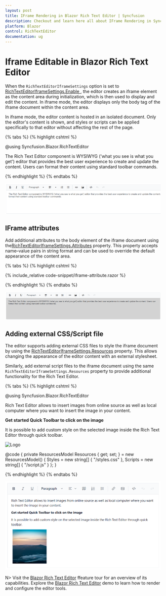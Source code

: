 ```yaml
---
layout: post
title: IFrame Rendering in Blazor Rich Text Editor | Syncfusion
description: Checkout and learn here all about IFrame Rendering in Syncfusion Blazor Rich Text Editor component and more.
platform: Blazor
control: RichTextEditor
documentation: ug
---
```


# Iframe Editable in Blazor Rich Text Editor

When the `RichTextEditorIframeSettings` option is set to [RichTextEditorIframeSettings.Enable ](https://help.syncfusion.com/cr/blazor/Syncfusion.Blazor.RichTextEditor.RichTextEditorIFrameSettings.html#Syncfusion_Blazor_RichTextEditor_RichTextEditorIFrameSettings_Enable), the editor creates an iframe element as the content area during initialization, which is then used to display and edit the content. In iframe mode, the editor displays only the body tag of the iframe document within the content area.

In iframe mode, the editor content is hosted in an isolated document. Only the editor's content is shown, and styles or scripts can be applied specifically to that editor without affecting the rest of the page.

{% tabs %}
{% highlight cshtml %}

@using Syncfusion.Blazor.RichTextEditor

<SfRichTextEditor>
    <RichTextEditorIFrameSettings Enable="true" />
    <p>The Rich Text Editor component is WYSIWYG ('what you see is what you get') editor that provides the best user experience to create and update the content. Users can format their content using standard toolbar commands.</p>
</SfRichTextEditor>

{% endhighlight %}
{% endtabs %}

![Blazor Rich Text Editor with iframe](./images/blazor-richtexteditor-iframe.png)

## IFrame attributes

Add additional attributes to the body element of the iframe document using the[RichTextEditorIframeSettings.Attributes](https://help.syncfusion.com/cr/blazor/Syncfusion.Blazor.RichTextEditor.RichTextEditorIFrameSettings.html#Syncfusion_Blazor_RichTextEditor_RichTextEditorIFrameSettings_Attributes)  property. This property accepts name–value pairs in string format and can be used to override the default appearance of the content area.

{% tabs %}
{% highlight cshtml %}

{% include_relative code-snippet/iframe-attribute.razor %}

{% endhighlight %}
{% endtabs %}

![Blazor Rich Text Editor with iframe attribute](./images/blazor-richtexteditor-iframe-attribute.png)

## Adding external CSS/Script file

The editor supports adding external CSS files to style the iframe document by using the [RichTextEditorIframeSettings.Resources](https://help.syncfusion.com/cr/blazor/Syncfusion.Blazor.RichTextEditor.RichTextEditorIFrameSettings.html#Syncfusion_Blazor_RichTextEditor_RichTextEditorIFrameSettings_Resources) property. This allows changing the appearance of the editor content with an external stylesheet.

Similarly, add external script files to the iframe document using the same `RichTextEditorIframeSettings.Resources` property to provide additional functionality for the Rich Text Editor.

{% tabs %}
{% highlight cshtml %}

@using Syncfusion.Blazor.RichTextEditor

<SfRichTextEditor>
    <RichTextEditorIFrameSettings Enable="true" Resources="@Resources" />
    <p>Rich Text Editor allows to insert images from online source as well as local computer where you want to insert the image in your content.</p>
    <p><b>Get started Quick Toolbar to click on the image</b></p>
    <p>It is possible to add custom style on the selected image inside the Rich Text Editor through quick toolbar.</p>
    <img alt='Logo' style='width: 300px; height: 300px; transform: rotate(0deg);' src='https://cdn.syncfusion.com/ej2/richtexteditor-resources/RTE-Portrait.png' />
</SfRichTextEditor>

@code {
    private ResourcesModel Resources { get; set; } = new ResourcesModel()
    {
        Styles = new string[] { "/styles.css" },
        Scripts = new string[] { "/script.js" }
    };
}

{% endhighlight %}
{% endtabs %}

![Blazor Rich Text Editor with external CSS and script](./images/blazor-richtexteditor-iframe-external-CSS-script.png)

N> Visit the [Blazor Rich Text Editor](https://www.syncfusion.com/blazor-components/blazor-rich-text-editor) ffeature tour for an overview of its capabilities. Explore the [Blazor Rich Text Editor](https://blazor.syncfusion.com/demos/rich-text-editor/overview?theme=bootstrap5) demo to learn how to render and configure the editor tools.